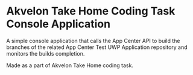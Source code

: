 # Akvelon Take Home Coding Task Console Application

A simple console application that calls the App Center API to build the branches of the related App Center Test UWP Application repository and monitors the builds completion.

Made as a part of Akvelon Take Home coding task.
